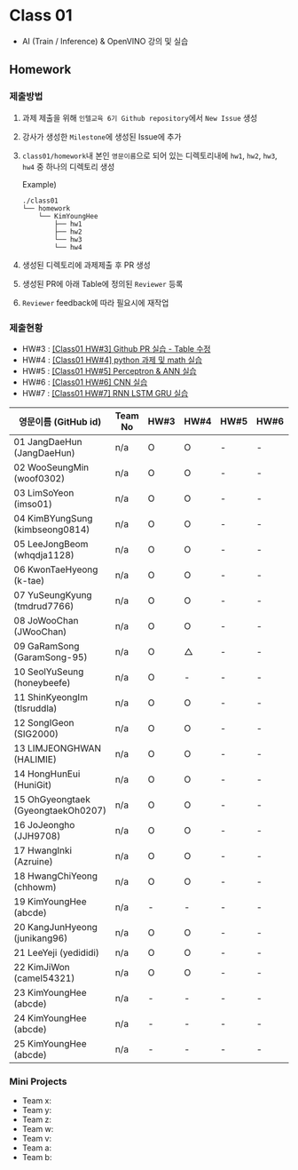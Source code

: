 # Class 01

* AI (Train / Inference) & OpenVINO 강의 및 실습

## Homework

### 제출방법

1. 과제 제출을 위해 `인텔교육 6기 Github repository`에서 `New Issue` 생성

2. 강사가 생성한 `Milestone`에 생성된 Issue에 추가 

3. `class01/homework`내 본인 `영문이름`으로 되어 있는 디렉토리내에 `hw1`, `hw2`, `hw3`, `hw4` 중 하나의 디렉토리 생성

    Example)
    ```
    ./class01
    └── homework
        └── KimYoungHee
            ├── hw1
            ├── hw2
            └── hw3
            └── hw4
    ```

4. 생성된 디렉토리에 과제제출 후 PR 생성

5. 생성된 PR에 아래 Table에 정의된 `Reviewer` 등록

6. `Reviewer` feedback에 따라 필요시에 재작업

### 제출현황

* HW#3 : [[Class01 HW#3] Github PR 실습 - Table 수정](https://github.com/kccistc/intel-06/issues/3)
* HW#4 : [[Class01 HW#4] python 과제 및 math 실습](https://github.com/kccistc/intel-06/issues/4)
* HW#5 : [[Class01 HW#5] Perceptron & ANN 실습](https://github.com/kccistc/intel-06/issues/5)
* HW#6 : [[Class01 HW#6] CNN 실습](https://github.com/kccistc/intel-06/issues/6)
* HW#7 : [[Class01 HW#7] RNN LSTM GRU 실습](https://github.com/kccistc/intel-06/issues/7)

| 영문이름 (GitHub id)           | Team No | HW#3 | HW#4 | HW#5 | HW#6 | HW#7 | Reviewer |
|-------------------------------|---------|------|------|------|------|------|----------|
| 01 JangDaeHun (JangDaeHun) | n/a | O | O | - | - | - | max5982 |
| 02 WooSeungMin (woof0302) | n/a | O | O | - | - | - | max5982 |
| 03 LimSoYeon (imso01) | n/a | O | O | - | - | - | max5982 |
| 04 KimBYungSung (kimbseong0814) | n/a | O | O | - | - | - | max5982 |
| 05 LeeJongBeom (whqdja1128) | n/a | O | O | - | - | - | max5982 |
| 06 KwonTaeHyeong (k-tae) | n/a | O | O | - | - | - | J-WBaek |
| 07 YuSeungKyung (tmdrud7766) | n/a | O | O | - | - | - | max5982 |
| 08 JoWooChan   (JWooChan) | n/a | O | O | - | - | - | max5982 |
| 09 GaRamSong (GaramSong-95) | n/a | O | △ | - | - | - | max5982 |
| 10 SeolYuSeung (honeybeefe) | n/a | O | - | - | - | - | max5982 |
| 11 ShinKyeongIm (tlsruddla) | n/a | O | O | - | - | - | max5982 |
| 12 SongIGeon (SIG2000) | n/a | O | O | - | - | - | max5982 |
| 13 LIMJEONGHWAN (HALIMIE) | n/a | O | O | - | - | - | max5982 |
| 14 HongHunEui (HuniGit) | n/a | O | O | - | - | - | max5982 |
| 15 OhGyeongtaek (GyeongtaekOh0207) | n/a | O | O | - | - | - | max5982 |
| 16 JoJeongho (JJH9708) | n/a | O | O | - | - | - | mokiya |
| 17 HwangInki (Azruine) | n/a | O | O | - | - | - | mokiya |
| 18 HwangChiYeong (chhowm) | n/a | O | O | - | - | - | mokiya |
| 19 KimYoungHee (abcde) | n/a | - | - | - | - | - | mokiya |
| 20 KangJunHyeong (junikang96) | n/a | O | O | - | - | - | mokiya |
| 21 LeeYeji (yedididi) | n/a | O | O | - | - | - | mokiya |
| 22 KimJiWon (camel54321) | n/a | O | O | - | - | - | mokiya |
| 23 KimYoungHee (abcde) | n/a | - | - | - | - | - | mokiya |
| 24 KimYoungHee (abcde) | n/a | - | - | - | - | - | mokiya |
| 25 KimYoungHee (abcde) | n/a | - | - | - | - | - | mokiya |

### Mini Projects

* Team x:
* Team y:
* Team z:
* Team w:
* Team v:
* Team a:
* Team b:
